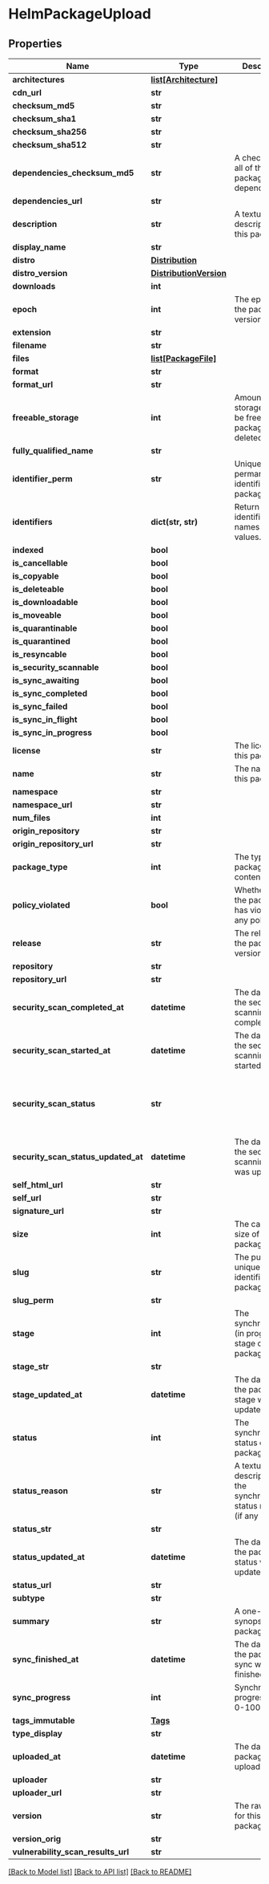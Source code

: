 # HelmPackageUpload

## Properties
Name | Type | Description | Notes
------------ | ------------- | ------------- | -------------
**architectures** | [**list[Architecture]**](Architecture.md) |  | [optional] 
**cdn_url** | **str** |  | [optional] 
**checksum_md5** | **str** |  | [optional] 
**checksum_sha1** | **str** |  | [optional] 
**checksum_sha256** | **str** |  | [optional] 
**checksum_sha512** | **str** |  | [optional] 
**dependencies_checksum_md5** | **str** | A checksum of all of the package&#39;s dependencies. | [optional] 
**dependencies_url** | **str** |  | [optional] 
**description** | **str** | A textual description of this package. | [optional] 
**display_name** | **str** |  | [optional] 
**distro** | [**Distribution**](Distribution.md) |  | [optional] 
**distro_version** | [**DistributionVersion**](DistributionVersion.md) |  | [optional] 
**downloads** | **int** |  | [optional] 
**epoch** | **int** | The epoch of the package version (if any). | [optional] 
**extension** | **str** |  | [optional] 
**filename** | **str** |  | [optional] 
**files** | [**list[PackageFile]**](PackageFile.md) |  | [optional] 
**format** | **str** |  | [optional] 
**format_url** | **str** |  | [optional] 
**freeable_storage** | **int** | Amount of storage that will be freed if this package is deleted | [optional] 
**fully_qualified_name** | **str** |  | [optional] 
**identifier_perm** | **str** | Unique and permanent identifier for the package. | [optional] 
**identifiers** | **dict(str, str)** | Return a map of identifier field names and their values. | [optional] 
**indexed** | **bool** |  | [optional] 
**is_cancellable** | **bool** |  | [optional] 
**is_copyable** | **bool** |  | [optional] 
**is_deleteable** | **bool** |  | [optional] 
**is_downloadable** | **bool** |  | [optional] 
**is_moveable** | **bool** |  | [optional] 
**is_quarantinable** | **bool** |  | [optional] 
**is_quarantined** | **bool** |  | [optional] 
**is_resyncable** | **bool** |  | [optional] 
**is_security_scannable** | **bool** |  | [optional] 
**is_sync_awaiting** | **bool** |  | [optional] 
**is_sync_completed** | **bool** |  | [optional] 
**is_sync_failed** | **bool** |  | [optional] 
**is_sync_in_flight** | **bool** |  | [optional] 
**is_sync_in_progress** | **bool** |  | [optional] 
**license** | **str** | The license of this package. | [optional] 
**name** | **str** | The name of this package. | [optional] 
**namespace** | **str** |  | [optional] 
**namespace_url** | **str** |  | [optional] 
**num_files** | **int** |  | [optional] 
**origin_repository** | **str** |  | [optional] 
**origin_repository_url** | **str** |  | [optional] 
**package_type** | **int** | The type of package contents. | [optional] 
**policy_violated** | **bool** | Whether or not the package has violated any policy. | [optional] 
**release** | **str** | The release of the package version (if any). | [optional] 
**repository** | **str** |  | [optional] 
**repository_url** | **str** |  | [optional] 
**security_scan_completed_at** | **datetime** | The datetime the security scanning was completed. | [optional] 
**security_scan_started_at** | **datetime** | The datetime the security scanning was started. | [optional] 
**security_scan_status** | **str** |  | [optional] [default to 'Awaiting Security Scan']
**security_scan_status_updated_at** | **datetime** | The datetime the security scanning status was updated. | [optional] 
**self_html_url** | **str** |  | [optional] 
**self_url** | **str** |  | [optional] 
**signature_url** | **str** |  | [optional] 
**size** | **int** | The calculated size of the package. | [optional] 
**slug** | **str** | The public unique identifier for the package. | [optional] 
**slug_perm** | **str** |  | [optional] 
**stage** | **int** | The synchronisation (in progress) stage of the package. | [optional] 
**stage_str** | **str** |  | [optional] 
**stage_updated_at** | **datetime** | The datetime the package stage was updated at. | [optional] 
**status** | **int** | The synchronisation status of the package. | [optional] 
**status_reason** | **str** | A textual description for the synchronous status reason (if any | [optional] 
**status_str** | **str** |  | [optional] 
**status_updated_at** | **datetime** | The datetime the package status was updated at. | [optional] 
**status_url** | **str** |  | [optional] 
**subtype** | **str** |  | [optional] 
**summary** | **str** | A one-liner synopsis of this package. | [optional] 
**sync_finished_at** | **datetime** | The datetime the package sync was finished at. | [optional] 
**sync_progress** | **int** | Synchronisation progress (from 0-100) | [optional] 
**tags_immutable** | [**Tags**](Tags.md) |  | [optional] 
**type_display** | **str** |  | [optional] 
**uploaded_at** | **datetime** | The date this package was uploaded. | [optional] 
**uploader** | **str** |  | [optional] 
**uploader_url** | **str** |  | [optional] 
**version** | **str** | The raw version for this package. | [optional] 
**version_orig** | **str** |  | [optional] 
**vulnerability_scan_results_url** | **str** |  | [optional] 

[[Back to Model list]](../README.md#documentation-for-models) [[Back to API list]](../README.md#documentation-for-api-endpoints) [[Back to README]](../README.md)


